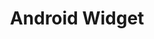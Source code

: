 ---
title: "Android Widget"
menuTitle: "Embed a mobile chat window in your Android app"
tagline: "Embed a mobile chat window in your Android application"
desc: "Embed a mobile chat window in your Android application."
color: "#46b776"
type: "mobile-widget"
weight: 10
---